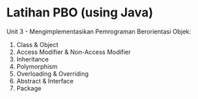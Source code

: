 # Latihan PBO (using Java)
Unit 3 - Mengimplementasikan Pemrograman Berorientasi Objek:
1. Class & Object
2. Access Modifier & Non-Access Modifier
3. Inheritance
4. Polymorphism
5. Overloading & Overriding
6. Abstract & Interface
7. Package
